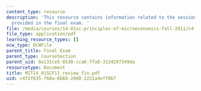```yaml
---
content_type: resource
description: 'This resource contains information related to the sessions and lectures
  provided in the final exam. '
file: /media/courses/14-01sc-principles-of-microeconomics-fall-2011/c4f2f635f68a6b6820602221a4eff0b7_MIT14_01SCF11_review_fin.pdf
file_type: application/pdf
learning_resource_types: []
ocw_type: OCWFile
parent_title: Final Exam
parent_type: CourseSection
parent_uid: 0a131ce5-8530-cca6-ffa8-3134297349da
resourcetype: Document
title: MIT14_01SCF11_review_fin.pdf
uid: c4f2f635-f68a-6b68-2060-2221a4eff0b7
---
```

